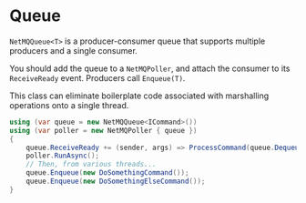 Queue
======

`NetMQQueue<T>` is a producer-consumer queue that supports multiple producers and a single consumer.

You should add the queue to a `NetMQPoller`, and attach the consumer to its `ReceiveReady` event.
Producers call `Enqueue(T)`.

This class can eliminate boilerplate code associated with marshalling operations onto a single thread.

``` csharp
using (var queue = new NetMQQueue<ICommand>())
using (var poller = new NetMQPoller { queue })
{
    queue.ReceiveReady += (sender, args) => ProcessCommand(queue.Dequeue());
    poller.RunAsync();
    // Then, from various threads...
    queue.Enqueue(new DoSomethingCommand());
    queue.Enqueue(new DoSomethingElseCommand());
}
```
